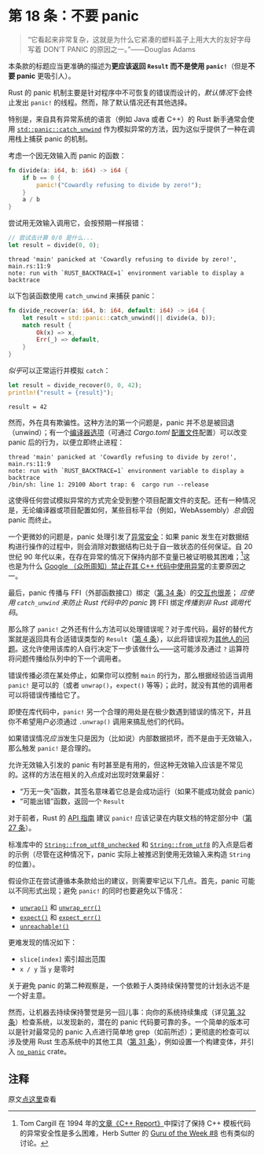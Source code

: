 # 第 18 条：不要 panic

> “它看起来非常复杂，这就是为什么它紧凑的塑料盖子上用大大的友好字母写着 DON'T PANIC 的原因之一。”——Douglas Adams

本条款的标题应当更准确的描述为**更应该返回 `Result` 而不是使用 `panic!`**（但是**不要 panic** 更吸引人）。

Rust 的 panic 机制主要是针对程序中不可恢复的错误而设计的，*默认情况*下会终止发出 `panic!` 的线程。然而，除了默认情况还有其他选择。

特别是，来自具有异常系统的语言（例如 Java 或者 C++）的 Rust 新手通常会使用 [`std::panic::catch_unwind`] 作为模拟异常的方法，因为这似乎提供了一种在调用栈上捕获 panic 的机制。

考虑一个因无效输入而 panic 的函数：

```rust
fn divide(a: i64, b: i64) -> i64 {
    if b == 0 {
        panic!("Cowardly refusing to divide by zero!");
    }
    a / b
}
```

尝试用无效输入调用它，会按预期一样报错：

```rust
// 尝试去计算 0/0 是什么...
let result = divide(0, 0);
```

```
thread 'main' panicked at 'Cowardly refusing to divide by zero!', main.rs:11:9
note: run with `RUST_BACKTRACE=1` environment variable to display a backtrace
```

以下包装函数使用 `catch_unwind` 来捕获 panic：

```rust
fn divide_recover(a: i64, b: i64, default: i64) -> i64 {
    let result = std::panic::catch_unwind(|| divide(a, b));
    match result {
        Ok(x) => x,
        Err(_) => default,
    }
}
```

*似乎*可以正常运行并模拟 `catch`：

```rust
let result = divide_recover(0, 0, 42);
println!("result = {result}");
```

```
result = 42
```

然而，外在具有欺骗性。这种方法的第一个问题是，panic 并不总是被回退（unwind）；有一个[编译器选项]（可通过 _Cargo.toml_ [配置文件]配置）可以改变 panic 后的行为，以便立即终止进程：

```
thread 'main' panicked at 'Cowardly refusing to divide by zero!', main.rs:11:9
note: run with `RUST_BACKTRACE=1` environment variable to display a backtrace
/bin/sh: line 1: 29100 Abort trap: 6  cargo run --release
```

这使得任何尝试模拟异常的方式完全受到整个项目配置文件的支配。还有一种情况是，无论编译器或项目配置如何，某些目标平台（例如，WebAssembly）*总会*因 panic 而终止。

一个更微妙的问题是，panic 处理引发了[异常安全]：如果 panic 发生在对数据结构进行操作的过程中，则会消除对数据结构已处于自一致状态的任何保证。自 20 世纪 90 年代以来，在存在异常的情况下保持内部不变量已被证明极其困难；[^1]这也是为什么 [Google （众所周知）禁止在其 C++ 代码中使用异常]的主要原因之一。

最后，panic 传播与 FFI（外部函数接口）绑定（[第 34 条]）的[交互也很差](https://doc.rust-lang.org/nomicon/ffi.html#ffi-and-unwinding)； _应使用 `catch_unwind` 来防止 Rust 代码中的 panic_ 跨 FFI 绑定*传播到非 Rust 调用代码*。

那么除了 `panic!` 之外还有什么方法可以处理错误呢？对于库代码，最好的替代方案就是返回具有合适错误类型的 `Result`（[第 4 条]），以此将错误视为[其他人的问题](https://en.wikipedia.org/wiki/Somebody_else%27s_problem)。这允许使用该库的人自行决定下一步该做什么——这可能涉及通过 `?` 运算符将问题传播给队列中的下一个调用者。

错误传播必须在某处停止，如果你可以控制 `main` 的行为，那么根据经验适当调用 `panic!` 是可以的（或者 `unwrap()`，`expect()` 等等）；此时，就没有其他的调用者可以将错误传播给它了。

即使在库代码中，`panic!` 另一个合理的用处是在极少数遇到错误的情况下，并且你不希望用户必须通过 `.unwrap()` 调用来搞乱他们的代码。

如果错误情况*应当*发生只是因为（比如说）内部数据损坏，而不是由于无效输入，那么触发 `panic!` 是合理的。

允许无效输入引发的 panic 有时甚至是有用的，但这种无效输入应该是不常见的。这样的方法在相关的入点成对出现时效果最好：

- “万无一失”函数，其签名意味着它总是会成功运行（如果不能成功就会 panic）
- “可能出错”函数，返回一个 `Result`

对于前者，Rust 的 [API 指南] 建议 `panic!` 应该记录在内联文档的特定部分中（[第 27 条]）。

标准库中的 [`String::from_utf8_unchecked`] 和 [`String::from_utf8`] 的入点是后者的示例（尽管在这种情况下，panic 实际上被推迟到使用无效输入来构造 `String` 的位置）。

假设你正在尝试遵循本条款给出的建议，则需要牢记以下几点。首先，panic 可能以不同形式出现；避免 `panic!` 的同时也要避免以下情况：

- [`unwrap()`] 和 [`unwrap_err()`]
- [`expect()`] 和 [`expect_err()`]
- [`unreachable!()`]

更难发现的情况如下：

- `slice[index]` 索引超出范围
- `x / y` 当 `y` 是零时

关于避免 panic 的第二种观察是，一个依赖于人类持续保持警觉的计划永远不是一个好主意。

然而，让机器去持续保持警觉是另一回儿事：向你的系统持续集成（详见[第 32 条]）检查系统，以发现新的，潜在的 panic 代码要可靠的多。一个简单的版本可以是针对最常见的 panic 入点进行简单地 grep（如前所述）；更彻底的检查可以涉及使用 Rust 生态系统中的其他工具（[第 31 条]），例如设置一个构建变体，并引入 [`no_panic`] crate。

## 注释

[^1]: Tom Cargill 在 1994 年的[文章《C++ Report》](https://ptgmedia.pearsoncmg.com/imprint_downloads/informit/aw/meyerscddemo/DEMO/MAGAZINE/CA_FRAME.HTM)中探讨了保持 C++ 模板代码的异常安全性是多么困难，Herb Sutter 的 [Guru of the Week #8](http://www.gotw.ca/gotw/008.htm) 也有类似的讨论。

原文[点这里](https://www.lurklurk.org/effective-rust/panic.html)查看

<!-- 参考链接 -->

[第 4 条]: ../chapter_1/item4-errors.md
[第 27 条]: ../chapter_5/item27-document-public-interfaces.md
[第 31 条]: ../chapter_5/item31-use-tools.md
[第 32 条]: ../chapter_5/item32-ci.md
[第 34 条]: ../chapter_6/item34-ffi.md
[`std::panic::catch_unwind`]: https://doc.rust-lang.org/std/panic/fn.catch_unwind.html
[编译器选项]: https://doc.rust-lang.org/rustc/codegen-options/index.html#panic
[配置文件]: https://doc.rust-lang.org/cargo/reference/profiles.html#panic
[异常安全]: https://en.wikipedia.org/wiki/Exception_safety
[Google （众所周知）禁止在其 C++ 代码中使用异常]: https://google.github.io/styleguide/cppguide.html#Exceptions
[API 指南]: https://rust-lang.github.io/api-guidelines/documentation.html#function-docs-include-error-panic-and-safety-considerations-c-failure
[`String::from_utf8_unchecked`]: https://doc.rust-lang.org/std/string/struct.String.html#method.from_utf8_unchecked
[`String::from_utf8`]: https://doc.rust-lang.org/std/string/struct.String.html#method.from_utf8
[`unwrap()`]: https://doc.rust-lang.org/std/result/enum.Result.html#method.unwrap
[`unwrap_err()`]: https://doc.rust-lang.org/std/result/enum.Result.html#method.unwrap_err
[`expect()`]: https://doc.rust-lang.org/std/result/enum.Result.html#method.expect
[`expect_err()`]: https://doc.rust-lang.org/std/result/enum.Result.html#method.expect_err
[`unreachable!()`]: https://doc.rust-lang.org/std/macro.unreachable.html
[`no_panic`]: https://docs.rs/no-panic
